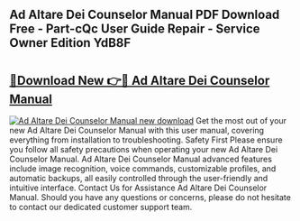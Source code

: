 ## Ad Altare Dei Counselor Manual PDF Download Free - Part-cQc User Guide Repair - Service Owner Edition YdB8F

# <h2><a href="http://bc27483.oget.top/?id=Ad+Altare+Dei+Counselor+Manual">🔗Download New 👉🔴 Ad Altare Dei Counselor Manual</a></h2>

[![Ad Altare Dei Counselor Manual new download](https://i.imgur.com/5g1atiW.png)](http://bc27483.oget.top/?id=Ad+Altare+Dei+Counselor+Manual)
Get the most out of your new Ad Altare Dei Counselor Manual with this user manual, covering everything from installation to troubleshooting. Safety First Please ensure you follow all safety precautions when operating your new Ad Altare Dei Counselor Manual. Ad Altare Dei Counselor Manual advanced features include image recognition, voice commands, customizable profiles, and automatic backups, all easily controlled through the user-friendly and intuitive interface. Contact Us for Assistance Ad Altare Dei Counselor Manual. Should you have any questions or concerns, please do not hesitate to contact our dedicated customer support team.
